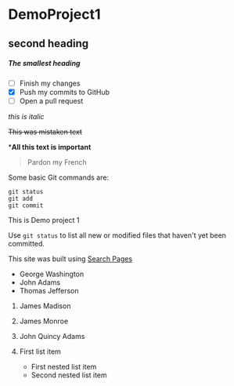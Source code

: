 # DemoProject1

## second heading

##### The smallest heading

   - [ ] Finish my changes
- [x] Push my commits to GitHub
- [ ] Open a pull request

*this is italic*

~~This was mistaken text~~

***All this text is important**

> Pardon my French

Some basic Git commands are:
```
git status
git add
git commit
```

This is Demo project 1

Use `git status` to list all new or modified files that haven't yet been committed.

This site was built using [Search Pages](https://google.com/)

- George Washington
- John Adams
- Thomas Jefferson

1. James Madison
2. James Monroe
3. John Quincy Adams

1. First list item
    - First nested list item
    - Second nested list item
    
 

